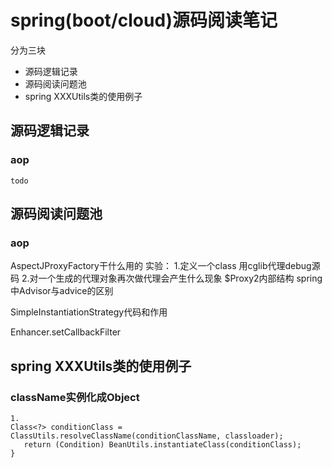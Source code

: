 # spring(boot/cloud)源码阅读笔记
分为三块
- 源码逻辑记录 
- 源码阅读问题池
- spring XXXUtils类的使用例子

## 源码逻辑记录
### aop
```
todo
```

## 源码阅读问题池

### aop 
AspectJProxyFactory干什么用的
实验：
1.定义一个class 用cglib代理debug源码
2.对一个生成的代理对象再次做代理会产生什么现象
$Proxy2内部结构
spring中Advisor与advice的区别


SimpleInstantiationStrategy代码和作用

Enhancer.setCallbackFilter

## spring XXXUtils类的使用例子

### className实例化成Object
```
1. 
Class<?> conditionClass = ClassUtils.resolveClassName(conditionClassName, classloader);
   return (Condition) BeanUtils.instantiateClass(conditionClass);
}

```
